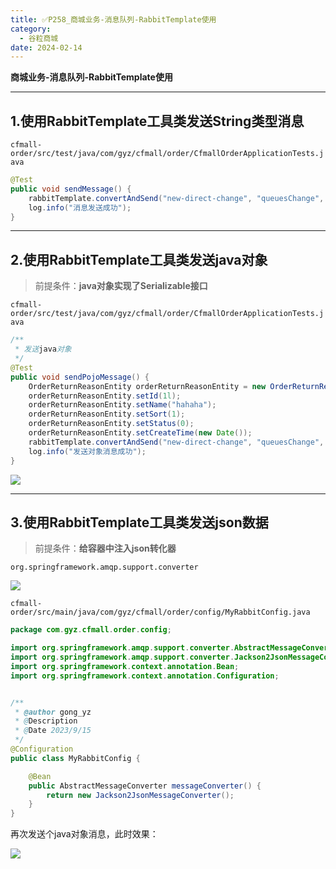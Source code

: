 ```yaml
---
title: ✅P258_商城业务-消息队列-RabbitTemplate使用
category:
  - 谷粒商城
date: 2024-02-14
---
```


<!-- more -->

**商城业务-消息队列-RabbitTemplate使用**

---

## 1.使用RabbitTemplate工具类发送String类型消息

`cfmall-order/src/test/java/com/gyz/cfmall/order/CfmallOrderApplicationTests.java`

```java
@Test
public void sendMessage() {
    rabbitTemplate.convertAndSend("new-direct-change", "queuesChange", "hello,hello");
    log.info("消息发送成功");
}
```

---

## 2.使用RabbitTemplate工具类发送java对象

> 前提条件：**java对象实现了Serializable接口**


`cfmall-order/src/test/java/com/gyz/cfmall/order/CfmallOrderApplicationTests.java`

```java
/**
 * 发送java对象
 */
@Test
public void sendPojoMessage() {
    OrderReturnReasonEntity orderReturnReasonEntity = new OrderReturnReasonEntity();
    orderReturnReasonEntity.setId(1l);
    orderReturnReasonEntity.setName("hahaha");
    orderReturnReasonEntity.setSort(1);
    orderReturnReasonEntity.setStatus(0);
    orderReturnReasonEntity.setCreateTime(new Date());
    rabbitTemplate.convertAndSend("new-direct-change", "queuesChange", orderReturnReasonEntity);
    log.info("发送对象消息成功");
}
```

![](https://studyimages.oss-cn-beijing.aliyuncs.com/img/RocketMQ/202309/202309151501881.png#id=RJOe8&originHeight=906&originWidth=928&originalType=binary&ratio=1&rotation=0&showTitle=false&status=done&style=none&title=)

---

## 3.使用RabbitTemplate工具类发送json数据

> 前提条件：**给容器中注入json转化器**


`org.springframework.amqp.support.converter`

![](https://studyimages.oss-cn-beijing.aliyuncs.com/img/RocketMQ/202309/202309151503724.png#id=H4tYf&originHeight=581&originWidth=1549&originalType=binary&ratio=1&rotation=0&showTitle=false&status=done&style=none&title=)

`cfmall-order/src/main/java/com/gyz/cfmall/order/config/MyRabbitConfig.java`

```java
package com.gyz.cfmall.order.config;

import org.springframework.amqp.support.converter.AbstractMessageConverter;
import org.springframework.amqp.support.converter.Jackson2JsonMessageConverter;
import org.springframework.context.annotation.Bean;
import org.springframework.context.annotation.Configuration;


/**
 * @author gong_yz
 * @Description
 * @Date 2023/9/15
 */
@Configuration
public class MyRabbitConfig {

    @Bean
    public AbstractMessageConverter messageConverter() {
        return new Jackson2JsonMessageConverter();
    }
}
```

再次发送个java对象消息，此时效果：

![](https://studyimages.oss-cn-beijing.aliyuncs.com/img/RocketMQ/202309/202309151505069.png#id=BLv85&originHeight=698&originWidth=903&originalType=binary&ratio=1&rotation=0&showTitle=false&status=done&style=none&title=)
